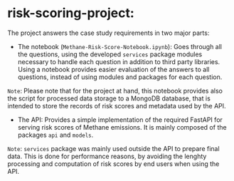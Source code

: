 # risk-scoring-project:

The project answers the case study requirements in two major parts:

- The notebook (`Methane-Risk-Score-Notebook.ipynb`): Goes through all the questions, using the developed `services` package modules necessary to handle each question in addition to third party libraries. Using a notebook provides easier evaluation of the answers to all questions, instead of using modules and packages for each question.

`Note`: Please note that for the project at hand, this notebook provides also the script for processed data storage to a MongoDB database, that is intended to store the records of risk scores and metadata used by the API.

- The API: Provides a simple implementation of the required FastAPI for serving risk scores of Methane emissions. It is mainly composed of the packages `api` and `models`.

`Note`: `services` package was mainly used outside the API to prepare final data. This is done for performance reasons, by avoiding the lenghty processing and computation of risk scores by end users when using the API.
